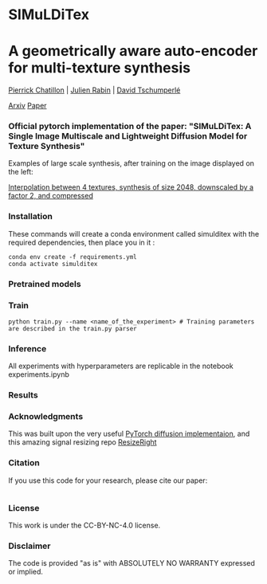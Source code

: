 # SIMuLDiTex



# A geometrically aware auto-encoder for multi-texture synthesis
[Pierrick Chatillon](https://scholar.google.com/citations?user=8MgK55oAAAAJ&hl=en) | [Julien Rabin](https://sites.google.com/site/rabinjulien/) | [David Tschumperlé](https://tschumperle.users.greyc.fr/)


[Arxiv](TODO) [Paper](TODO)

### Official pytorch implementation of the paper: "SIMuLDiTex: A Single Image Multiscale and Lightweight Diffusion Model for Texture Synthesis"

Examples of large scale synthesis, after training on the image displayed on the left:
[](images/carpet_fig_10_80_time29.png)
[](images/wall_fig_10_80_time24.png)
[](images/rust_fig_10_80_time22.png)



[Interpolation between 4 textures, synthesis of size 2048, downscaled by a factor 2, and compressed](images/interpolation.gif)








### Installation

These commands will create a conda environment called simulditex with the required dependencies, then place you in it :
```
conda env create -f requirements.yml
conda activate simulditex
```

### Pretrained models



###  Train

```
python train.py --name <name_of_the_experiment> # Training parameters are described in the train.py parser
```

### Inference

All experiments with hyperparameters are replicable in the notebook experiments.ipynb

### Results 



### Acknowledgments
This was built upon the very useful [PyTorch diffusion implementaion](https://github.com/lucidrains/denoising-diffusion-pytorch), and this amazing signal resizing repo [ResizeRight](https://github.com/assafshocher/ResizeRight)

### Citation
If you use this code for your research, please cite our paper:

```

```

### License
This work is under the CC-BY-NC-4.0 license.

### Disclaimer
The code is provided "as is" with ABSOLUTELY NO WARRANTY expressed or implied.